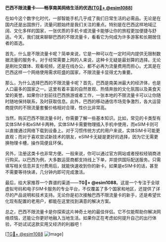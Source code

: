 **巴西不限流量卡——畅享南美网络生活的优选[[TG💪+ @esim1088](https://t.me/s/esim1088)]**

在如今这个数字化时代，一部智能手机几乎成了我们日常生活的必需品。无论是在国内还是出国旅行，流量问题始终是我们关注的重点。特别是在巴西这样地域辽阔、文化多样的国家，一张优质的手机卡或流量卡能够让你的旅程更加便捷与舒适。今天，我们就来聊聊巴西的不限流量卡，看看它为何成为许多游客和长期居住者的首选。

首先，什么是不限流量卡呢？简单来说，它是一种可以在一定时间内提供无限制数据流量的服务卡。对于经常需要上网的人来说，这种卡无疑是最划算的选择。无论是刷社交媒体、观看视频，还是在线办公，都不必再为流量费用而担心。尤其是在巴西这样一个网络使用需求旺盛的国家，不限流量卡显得尤为重要。

那么，为什么选择巴西的不限流量卡呢？首先，巴西是南美洲最大的经济体，也是人口最多的国家之一。这里有着丰富的自然景观、热情奔放的文化氛围以及美食天堂的美誉。如果你计划前往巴西旅游或者工作，一张本地的不限流量卡可以让你随时随地保持联系，及时获取信息。此外，巴西的移动通信市场竞争激烈，各大运营商提供的不限流量套餐价格相对合理，性价比非常高。

当然，购买巴西不限流量卡时，你需要了解一些基本知识。比如，常见的卡类型有实体SIM卡和eSIM卡两种。实体SIM卡需要物理插入手机中使用，而eSIM卡则可以直接通过网络下载到设备上。对于习惯传统方式的用户来说，实体SIM卡可能更直观；而对于喜欢尝试新技术的朋友，eSIM卡无疑是更好的选择，因为它无需更换物理卡槽，操作简便且环保。

另外，注册这类卡也非常方便。一般来说，你可以通过官方网站或者授权经销商进行购买。以巴西为例，大多数运营商都支持线上下单，并提供国际配送服务。只需填写相关信息并支付费用后，就能快速收到你的新卡。如果是eSIM卡的话，甚至不需要等待快递，几分钟内即可完成激活。

最后，给大家推荐一个靠谱的渠道——**TG💪+ @esim1088**。这是一个专注于全球虚拟号码和电子SIM卡服务的专业平台，不仅覆盖了多个国家和地区，还提供了详尽的产品说明和技术支持。无论你是初次接触巴西不限流量卡的新手，还是希望优化现有配置的老用户，都能在这里找到满意的解决方案。

总之，巴西不限流量卡是你探索这片神奇土地的最佳伴侣。它不仅能帮助你解决网络烦恼，还能让你更好地融入当地生活。如果你正在考虑如何提升自己的出行体验，不妨试试这款实用又经济的利器吧！

[[TG💪+ @esim1088](https://t.me/s/esim1088) ![Image](https://i.postimg.cc/4NQfJmqS/Snipaste-2025-05-13-00-14-12.png)]
